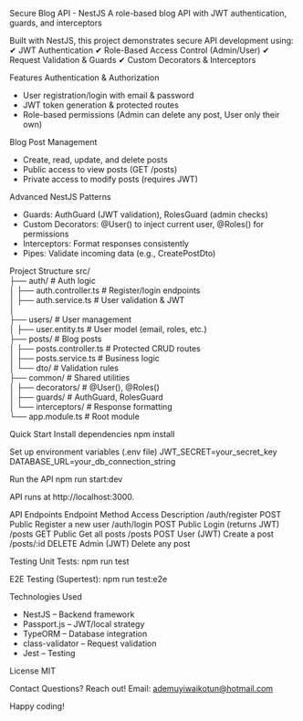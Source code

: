 Secure Blog API - NestJS
A role-based blog API with JWT authentication, guards, and interceptors


Built with NestJS, this project demonstrates secure API development using:
✔ JWT Authentication
✔ Role-Based Access Control (Admin/User)
✔ Request Validation & Guards
✔ Custom Decorators & Interceptors


Features
Authentication & Authorization
- User registration/login with email & password
- JWT token generation & protected routes
- Role-based permissions (Admin can delete any post, User only their own)

Blog Post Management
- Create, read, update, and delete posts
- Public access to view posts (GET /posts)
- Private access to modify posts (requires JWT)

Advanced NestJS Patterns
- Guards: AuthGuard (JWT validation), RolesGuard (admin checks)
- Custom Decorators: @User() to inject current user, @Roles() for permissions
- Interceptors: Format responses consistently
- Pipes: Validate incoming data (e.g., CreatePostDto)


Project Structure
src/  
├── auth/                       # Auth logic  
│   ├── auth.controller.ts      # Register/login endpoints  
│   ├── auth.service.ts         # User validation & JWT  
│   
├── users/                      # User management  
│   ├── user.entity.ts          # User model (email, roles, etc.)  
├── posts/                      # Blog posts  
│   ├── posts.controller.ts     # Protected CRUD routes  
│   ├── posts.service.ts        # Business logic  
│   └── dto/                    # Validation rules  
├── common/                     # Shared utilities  
│   ├── decorators/             # @User(), @Roles()  
│   ├── guards/                 # AuthGuard, RolesGuard  
│   └── interceptors/           # Response formatting  
└── app.module.ts               # Root module  


Quick Start
Install dependencies
npm install  

Set up environment variables (.env file)
JWT_SECRET=your_secret_key  
DATABASE_URL=your_db_connection_string  

Run the API
npm run start:dev  

API runs at http://localhost:3000.


API Endpoints
Endpoint	Method	Access	Description
/auth/register	POST	Public	Register a new user
/auth/login	POST	Public	Login (returns JWT)
/posts	GET	Public	Get all posts
/posts	POST	User (JWT)	Create a post
/posts/:id	DELETE	Admin (JWT)	Delete any post


Testing
Unit Tests:
npm run test 
 
E2E Testing (Supertest):
npm run test:e2e  


Technologies Used
- NestJS – Backend framework
- Passport.js – JWT/local strategy
- TypeORM – Database integration
- class-validator – Request validation
- Jest – Testing


License
MIT

Contact
Questions? Reach out!
Email: ademuyiwaikotun@hotmail.com


Happy coding!